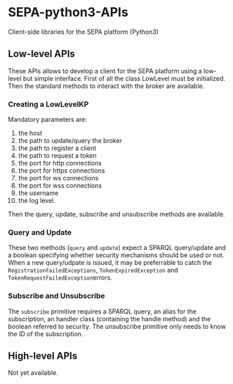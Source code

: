 # SEPA-python3-APIs
Client-side libraries for the SEPA platform (Python3)

## Low-level APIs

These APIs allows to develop a client for the SEPA platform using a low-level but simple interface. First of all the class LowLevel must be initialized. Then the standard methods to interact with the broker are available.

### Creating a LowLevelKP

Mandatory parameters are:

1. the host
2. the path to update/query the broker
3. the path to register a client
4. the path to request a token
5. the port for http connections
6. the port for https connections
7. the port for ws connections
8. the port for wss connections
9. the username
10. the log level.

Then the query, update, subscribe and unsubscribe methods are available. 

### Query and Update

These two methods (`query` and `update`) expect a SPARQL query/update and a boolean specifying whether security mechanisms should be used or not. When a new query/udpate is issued, it may be preferrable to catch the `RegistrationFailedExceptions`, `TokenExpiredException` and `TokenRequestFailedException`errors.

### Subscribe and Unsubscribe

The `subscribe` primitive requires a SPARQL query, an alias for the subscription, an handler class (containing the handle method) and the boolean referred to security. The unsubscribe primitive only needs to know the ID of the subscription.

## High-level APIs

Not yet available.
